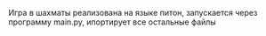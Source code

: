 Игра в шахматы реализована на языке питон, запускается через программу  main.py, ипортирует все остальные файлы
